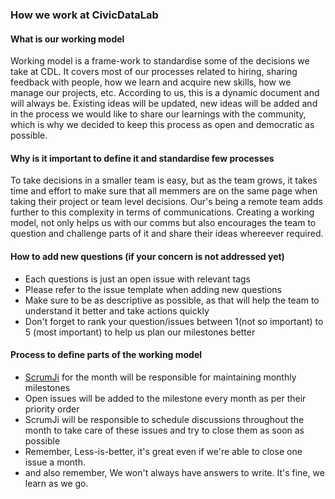 ### How we work at CivicDataLab

#### What is our working model
Working model is a frame-work to standardise some of the decisions we take at CDL. It covers most of our processes related to hiring, sharing feedback with people, how we learn and acquire new skills, how we manage our projects, etc. According to us, this is a dynamic document and will always be. Existing ideas will be updated, new ideas will be added and in the process we would like to share our learnings with the community, which is why we decided to keep this process as open and democratic as possible. 

#### Why is it important to define it and standardise few processes
To take decisions in a smaller team is easy, but as the team grows, it takes time and effort to make sure that all memmers are on the same page when taking their project or team level decisions. Our's being a remote team adds further to this complexity in terms of communications. Creating a working model, not only helps us with our comms but also encourages the team to question and challenge parts of it and share their ideas whereever required. 

#### How to add new questions (if your concern is not addressed yet)
- Each questions is just an open issue with relevant tags
- Please refer to the issue template when adding new questions
- Make sure to be as descriptive as possible, as that will help the team to understand it better and take actions quickly
- Don't forget to rank your question/issues between 1(not so important) to 5 (most important) to help us plan our milestones better

#### Process to define parts of the working model
- [ScrumJi](https://medium.com/civicdatalab/the-scrumji-experiment-44b25fe60b55) for the month will be responsible for maintaining monthly milestones
- Open issues will be added to the milestone every month as per their priority order
- ScrumJi will be responsible to schedule discussions throughout the month to take care of these issues and try to close them as soon as possible
- Remember, Less-is-better, it's great even if we're able to close one issue a month.
- and also remember, We won't always have answers to write. It's fine, we learn as we go. 
